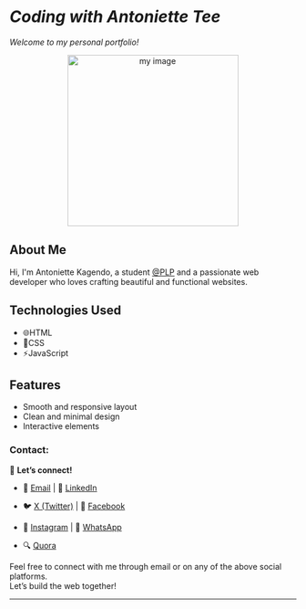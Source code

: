 # *Coding with Antoniette Tee*

*Welcome to my personal portfolio!*
<p align="center">
 <img src="https://imgur.com/RKRrsYv.jpg" width="300" alt="my image">
</p>


## About Me

Hi, I'm Antoniette Kagendo, a student [@PLP](https://academy.powerlearnprojectafrica.org/profile) and a passionate web developer who loves crafting beautiful and functional websites.

## Technologies Used
- 🌐HTML
- 🎨CSS
- ⚡JavaScript

## Features
- Smooth and responsive layout
- Clean and minimal design
- Interactive elements

### Contact:
🔗 **Let’s connect!**  
- 📧 [Email](mailto:antoniettekagendo@gmail.com)                | 👔 [LinkedIn](https://www.linkedin.com/in/antoniette-kagendo)

- 🐦 [X (Twitter)](https://x.com/AntonietteKage2)               | 📘 [Facebook](https://www.facebook.com/share/1LCod87zyU/)
                                                                                                                                          
- 📸 [Instagram](https://www.instagram.com/antoniette_tee)      | 💬 [WhatsApp](https://wa.me/message/RCMUTCNFYPUEI1)

- 🔍 [Quora](https://www.quora.com/profile/Antoniette-Kagendo)


Feel free to connect with me through email or on any of the above social platforms.  
Let’s build the web together!

---
